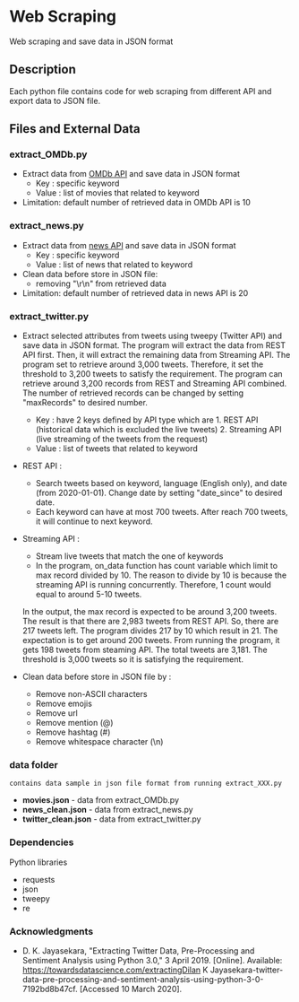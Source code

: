 # Web Scraping

Web scraping and save data in JSON format

## Description

Each python file contains code for web scraping from different API and export data to JSON file.

## Files and External Data

### extract_OMDb.py
* Extract data from [OMDb API](http://www.omdbapi.com/) and save data in JSON format
	* Key : specific keyword
	* Value : list of movies that related to keyword
* Limitation: default number of retrieved data in OMDb API is 10

### extract_news.py
* Extract data from [news API](http://newsapi.org/) and save data in JSON format
	* Key : specific keyword
	* Value : list of news that related to keyword
* Clean data before store in JSON file:
	* removing "\r\n" from retrieved data
* Limitation: default number of retrieved data in news API is 20

### extract_twitter.py
* Extract selected attributes from tweets using tweepy (Twitter API) and save data in JSON format. 
The program will extract the data from REST API first. Then, it will extract the remaining data from Streaming API.
The program set to retrieve around 3,000 tweets. Therefore, it set the threshold to 3,200 tweets to satisfy the requirement.
The program can retrieve around 3,200 records from REST and Streaming API combined. 
The number of retrieved records can be changed by setting "maxRecords" to desired number.
	* Key : have 2 keys defined by API type which are
			1. REST API (historical data which is excluded the live tweets)
			2. Streaming API (live streaming of the tweets from the request)
	* Value : list of tweets that related to keyword
* REST API : 
	* Search tweets based on keyword, language (English only), and date (from 2020-01-01).
	Change date by setting "date_since" to desired date.
	* Each keyword can have at most 700 tweets. After reach 700 tweets, it will continue to next keyword.
* Streaming API :
	* Stream live tweets that match the one of keywords
	* In the program, on_data function has count variable which limit to max record divided by 10. 
	The reason to divide by 10 is because the streaming API is running concurrently. 
	Therefore, 1 count would equal to around 5-10 tweets. 
		
	In the output, the max record is expected to be around 3,200 tweets. 
	The result is that there are 2,983 tweets from REST API. So, there are 217 tweets left. The program divides 217 by 10 which result in 21. 
	The expectation is to get around 200 tweets. From running the program, it gets 198 tweets from steaming API. 
	The total tweets are 3,181. The threshold is 3,000 tweets so it is satisfying the requirement.
* Clean data before store in JSON file by : 
	* Remove non-ASCII characters
	* Remove emojis
	* Remove url
	* Remove mention (@)
	* Remove hashtag (#)
	* Remove whitespace character (\n)
### data folder
	contains data sample in json file format from running extract_XXX.py
* **movies.json** - data from extract_OMDb.py
* **news_clean.json** - data from extract_news.py
* **twitter_clean.json** - data from extract_twitter.py

### Dependencies

Python libraries
* requests
* json
* tweepy
* re

### Acknowledgments

* D. K. Jayasekara, "Extracting Twitter Data, Pre-Processing and Sentiment Analysis using Python 3.0," 3 April 2019. [Online]. 
Available: https://towardsdatascience.com/extractingDilan K Jayasekara-twitter-data-pre-processing-and-sentiment-analysis-using-python-3-0-7192bd8b47cf. [Accessed 10 March 2020].

